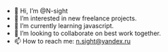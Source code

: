 - 👋 Hi, I’m @N-sight
- 👀 I’m interested in new freelance projects.    
- 🌱 I’m currently learning javascript.
- 💞️ I’m looking to collaborate on best work together.  
- 📫 How to reach me: n.sight@yandex.ru

<!---
N-sight/N-sight is a ✨ special ✨ repository because its `README.md` (this file) appears on your GitHub profile.
You can click the Preview link to take a look at your changes.
--->

